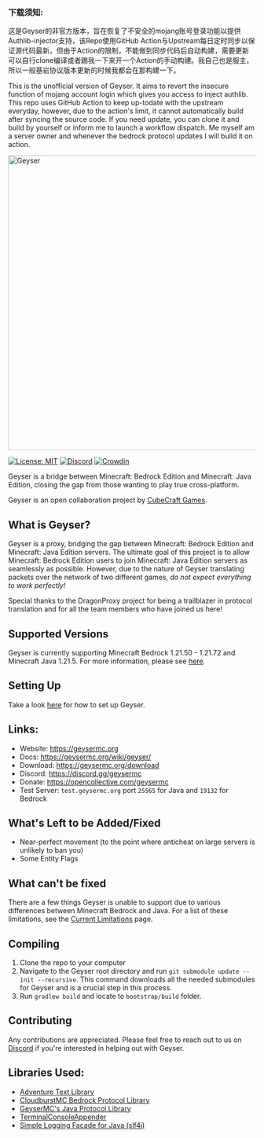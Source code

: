 ### 下载须知:
这是Geyser的非官方版本，旨在恢复了不安全的mojang账号登录功能以提供Authlib-injector支持，该Repo使用GitHub Action与Upstream每日定时同步以保证源代码最新，但由于Action的限制，不能做到同步代码后自动构建，需要更新可以自行clone编译或者踢我一下来开一个Action的手动构建。我自己也是服主，所以一般基岩协议版本更新的时候我都会在那构建一下。  

This is the unofficial version of Geyser. It aims to revert the insecure function of mojang account login which gives you access to inject authlib. This repo uses GitHub Action to keep up-todate with the upstream everyday, however, due to the action's limit, it cannot automatically build after syncing the source code. If you need update, you can clone it and build by yourself or inform me to launch a workflow dispatch. Me myself am a server owner and whenever the bedrock protocol updates I will build it on action.

<img src="https://geysermc.org/img/geyser-1760-860.png" alt="Geyser" width="600"/>

[![License: MIT](https://img.shields.io/badge/license-MIT-blue.svg)](LICENSE)
[![Discord](https://img.shields.io/discord/613163671870242838.svg?color=%237289da&label=discord)](https://discord.gg/geysermc)
[![Crowdin](https://badges.crowdin.net/e/51361b7f8a01644a238d0fe8f3bddc62/localized.svg)](https://translate.geysermc.org/)

Geyser is a bridge between Minecraft: Bedrock Edition and Minecraft: Java Edition, closing the gap from those wanting to play true cross-platform.

Geyser is an open collaboration project by [CubeCraft Games](https://cubecraft.net).

## What is Geyser?
Geyser is a proxy, bridging the gap between Minecraft: Bedrock Edition and Minecraft: Java Edition servers.
The ultimate goal of this project is to allow Minecraft: Bedrock Edition users to join Minecraft: Java Edition servers as seamlessly as possible. However, due to the nature of Geyser translating packets over the network of two different games, *do not expect everything to work perfectly!*

Special thanks to the DragonProxy project for being a trailblazer in protocol translation and for all the team members who have joined us here!

## Supported Versions
Geyser is currently supporting Minecraft Bedrock 1.21.50 - 1.21.72 and Minecraft Java 1.21.5. For more information, please see [here](https://geysermc.org/wiki/geyser/supported-versions/).

## Setting Up
Take a look [here](https://geysermc.org/wiki/geyser/setup/) for how to set up Geyser.

## Links:
- Website: https://geysermc.org
- Docs: https://geysermc.org/wiki/geyser/
- Download: https://geysermc.org/download
- Discord: https://discord.gg/geysermc
- Donate: https://opencollective.com/geysermc
- Test Server: `test.geysermc.org` port `25565` for Java and `19132` for Bedrock

## What's Left to be Added/Fixed
- Near-perfect movement (to the point where anticheat on large servers is unlikely to ban you)
- Some Entity Flags

## What can't be fixed
There are a few things Geyser is unable to support due to various differences between Minecraft Bedrock and Java. For a list of these limitations, see the [Current Limitations](https://geysermc.org/wiki/geyser/current-limitations/) page.

## Compiling
1. Clone the repo to your computer
2. Navigate to the Geyser root directory and run `git submodule update --init --recursive`. This command downloads all the needed submodules for Geyser and is a crucial step in this process.
3. Run `gradlew build` and locate to `bootstrap/build` folder.

## Contributing
Any contributions are appreciated. Please feel free to reach out to us on [Discord](https://discord.gg/geysermc) if
you're interested in helping out with Geyser.

## Libraries Used:
- [Adventure Text Library](https://github.com/KyoriPowered/adventure)
- [CloudburstMC Bedrock Protocol Library](https://github.com/CloudburstMC/Protocol)
- [GeyserMC's Java Protocol Library](https://github.com/GeyserMC/MCProtocolLib)
- [TerminalConsoleAppender](https://github.com/Minecrell/TerminalConsoleAppender)
- [Simple Logging Facade for Java (slf4j)](https://github.com/qos-ch/slf4j)
